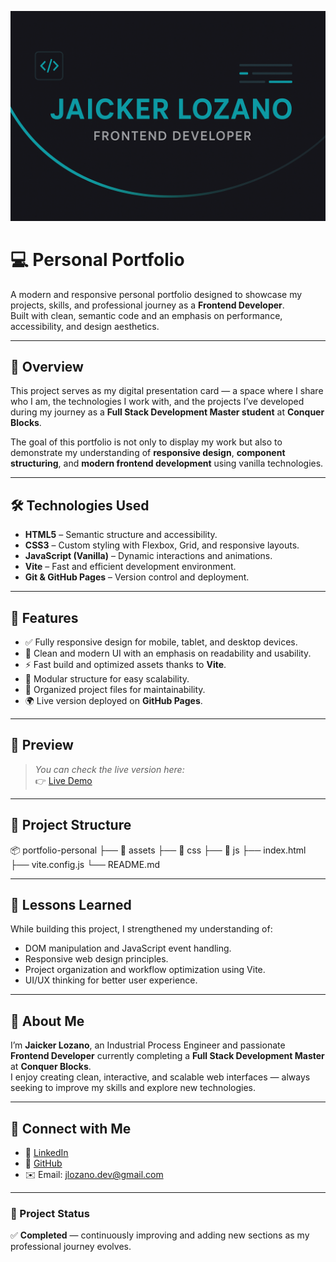 ![Banner Jaicker Lozano](./src/assets/img/banner-portfolio.png)

# 💻 Personal Portfolio

A modern and responsive personal portfolio designed to showcase my projects, skills, and professional journey as a **Frontend Developer**.  
Built with clean, semantic code and an emphasis on performance, accessibility, and design aesthetics.

---

## 🚀 Overview

This project serves as my digital presentation card — a space where I share who I am, the technologies I work with, and the projects I’ve developed during my journey as a **Full Stack Development Master student** at **Conquer Blocks**.

The goal of this portfolio is not only to display my work but also to demonstrate my understanding of **responsive design**, **component structuring**, and **modern frontend development** using vanilla technologies.

---

## 🛠️ Technologies Used

- **HTML5** – Semantic structure and accessibility.
- **CSS3** – Custom styling with Flexbox, Grid, and responsive layouts.
- **JavaScript (Vanilla)** – Dynamic interactions and animations.
- **Vite** – Fast and efficient development environment.
- **Git & GitHub Pages** – Version control and deployment.

---

## 🌟 Features

- ✅ Fully responsive design for mobile, tablet, and desktop devices.
- 🎨 Clean and modern UI with an emphasis on readability and usability.
- ⚡ Fast build and optimized assets thanks to **Vite**.
- 🧩 Modular structure for easy scalability.
- 📂 Organized project files for maintainability.
- 🌍 Live version deployed on **GitHub Pages**.

---

## 📸 Preview

> _You can check the live version here:_  
👉 [Live Demo](https://jaickerlozano.github.io/portfolio-jaicker/)

---

## 📁 Project Structure

📦 portfolio-personal
├── 📁 assets
├── 📁 css
├── 📁 js
├── index.html
├── vite.config.js
└── README.md

---

## 🧠 Lessons Learned

While building this project, I strengthened my understanding of:
- DOM manipulation and JavaScript event handling.
- Responsive web design principles.
- Project organization and workflow optimization using Vite.
- UI/UX thinking for better user experience.

---

## 💬 About Me

I’m **Jaicker Lozano**, an Industrial Process Engineer and passionate **Frontend Developer** currently completing a **Full Stack Development Master** at **Conquer Blocks**.  
I enjoy creating clean, interactive, and scalable web interfaces — always seeking to improve my skills and explore new technologies.

---

## 🤝 Connect with Me

- 💼 [LinkedIn](https://www.linkedin.com/in/jaicker-rafael-lozano-flores-970197264)
- 🐙 [GitHub](https://github.com/jaickerlozano)
- ✉️ Email: jlozano.dev@gmail.com

---

### 🏁 Project Status
✅ **Completed** — continuously improving and adding new sections as my professional journey evolves.
